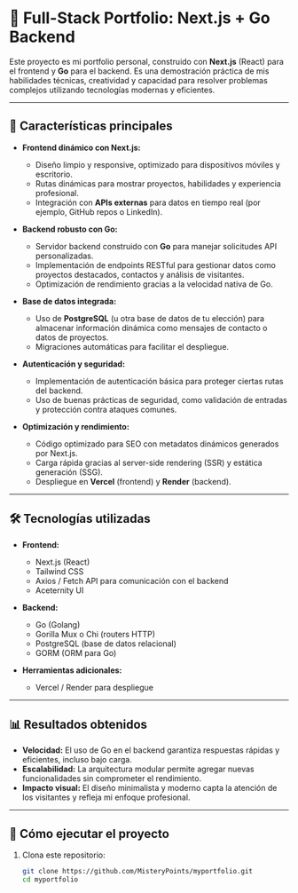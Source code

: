 # 🚀 Full-Stack Portfolio: Next.js + Go Backend

Este proyecto es mi portfolio personal, construido con **Next.js** (React) para el frontend y **Go** para el backend. Es una demostración práctica de mis habilidades técnicas, creatividad y capacidad para resolver problemas complejos utilizando tecnologías modernas y eficientes.

---

## 🌟 Características principales

- **Frontend dinámico con Next.js:**
  - Diseño limpio y responsive, optimizado para dispositivos móviles y escritorio.
  - Rutas dinámicas para mostrar proyectos, habilidades y experiencia profesional.
  - Integración con **APIs externas** para datos en tiempo real (por ejemplo, GitHub repos o LinkedIn).

- **Backend robusto con Go:**
  - Servidor backend construido con **Go** para manejar solicitudes API personalizadas.
  - Implementación de endpoints RESTful para gestionar datos como proyectos destacados, contactos y análisis de visitantes.
  - Optimización de rendimiento gracias a la velocidad nativa de Go.

- **Base de datos integrada:**
  - Uso de **PostgreSQL** (u otra base de datos de tu elección) para almacenar información dinámica como mensajes de contacto o datos de proyectos.
  - Migraciones automáticas para facilitar el despliegue.

- **Autenticación y seguridad:**
  - Implementación de autenticación básica para proteger ciertas rutas del backend.
  - Uso de buenas prácticas de seguridad, como validación de entradas y protección contra ataques comunes.

- **Optimización y rendimiento:**
  - Código optimizado para SEO con metadatos dinámicos generados por Next.js.
  - Carga rápida gracias al server-side rendering (SSR) y estática generación (SSG).
  - Despliegue en **Vercel** (frontend) y **Render** (backend).

---

## 🛠 Tecnologías utilizadas

- **Frontend:**
  - Next.js (React)
  - Tailwind CSS 
  - Axios / Fetch API para comunicación con el backend
  - Aceternity UI

- **Backend:**
  - Go (Golang)
  - Gorilla Mux o Chi (routers HTTP)
  - PostgreSQL (base de datos relacional)
  - GORM (ORM para Go)

- **Herramientas adicionales:** 
  - Vercel / Render  para despliegue

---

## 📊 Resultados obtenidos

- **Velocidad:** El uso de Go en el backend garantiza respuestas rápidas y eficientes, incluso bajo carga.
- **Escalabilidad:** La arquitectura modular permite agregar nuevas funcionalidades sin comprometer el rendimiento.
- **Impacto visual:** El diseño minimalista y moderno capta la atención de los visitantes y refleja mi enfoque profesional.

---

## 🚀 Cómo ejecutar el proyecto

1. Clona este repositorio:
   ```bash
   git clone https://github.com/MisteryPoints/myportfolio.git
   cd myportfolio
